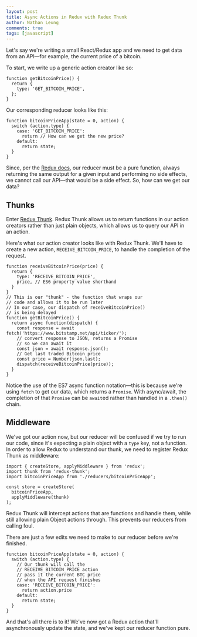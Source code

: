 ```yaml
---
layout: post
title: Async Actions in Redux with Redux Thunk
author: Nathan Leung
comments: true
tags: [javascript]
---
```

Let's say we're writing a small React/Redux app and we need to get data from an API—for example, the current price of a bitcoin.

To start, we write up a generic action creator like so: 

```
function getBitcoinPrice() {
  return {
    type: 'GET_BITCOIN_PRICE',
  };
}
```

Our corresponding reducer looks like this:

```
function bitcoinPriceApp(state = 0, action) {
  switch (action.type) {
    case: 'GET_BITCOIN_PRICE':
      return // How can we get the new price?
    default:
	  return state;
  }
}
```

Since, per the [Redux docs](http://redux.js.org/docs/basics/Reducers.html), our reducer must be a pure function, always returning the same output for a given input and performing no side effects, we cannot call our API—that would be a side effect. So, how can we get our data?

## Thunks

Enter [Redux Thunk](https://github.com/gaearon/redux-thunk). Redux Thunk allows us to return functions in our action creators rather than just plain objects, which allows us to query our API in an action.

Here's what our action creator looks like with Redux Thunk. We'll have to create a new action, `RECEIVE_BITCOIN_PRICE`, to handle the completion of the request.

```
function receiveBitcoinPrice(price) {
  return {
    type: 'RECEIVE_BITCOIN_PRICE',
    price, // ES6 property value shorthand
  }
}
// This is our "thunk" - the function that wraps our
// code and allows it to be run later
// In our case, our dispatch of receiveBitcoinPrice()
// is being delayed
function getBitcoinPrice() {
  return async function(dispatch) {
    const response = await fetch('https://www.bitstamp.net/api/ticker/');
    // convert response to JSON, returns a Promise
    // so we can await it
    const json = await response.json();
    // Get last traded Bitcoin price
    const price = Number(json.last);
    dispatch(receiveBitcoinPrice(price));
  }
}
```

Notice the use of the ES7 async function notation—this is because we're using `fetch` to get our data, which returns a `Promise`. With async/await, the completion of that `Promise` can be `await`ed rather than handled in a `.then()` chain.

## Middleware

We've got our action now, but our reducer will be confused if we try to run our code, since it's expecting a plain object with a `type` key, not a function. In order to allow Redux to understand our thunk, we need to register Redux Thunk as middleware:

```
import { createStore, applyMiddleware } from 'redux';
import thunk from 'redux-thunk';
import bitcoinPriceApp from './reducers/bitcoinPriceApp';

const store = createStore(
  bitcoinPriceApp,
  applyMiddleware(thunk)
);
```

Redux Thunk will intercept actions that are functions and handle them, while still allowing plain Object actions through. This prevents our reducers from calling foul.

There are just a few edits we need to make to our reducer before we're finished.

```
function bitcoinPriceApp(state = 0, action) {
  switch (action.type) {
    // Our thunk will call the
    // RECEIVE_BITCOIN_PRICE action
    // pass it the current BTC price
    // when the API request finishes
    case: 'RECEIVE_BITCOIN_PRICE':
      return action.price
    default:
	  return state;
  }
}
```

And that's all there is to it! We've now got a Redux action that'll asynchronously update the state, and we've kept our reducer function pure.
